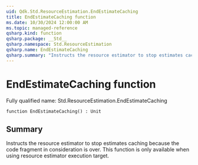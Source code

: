 ```yaml
---
uid: Qdk.Std.ResourceEstimation.EndEstimateCaching
title: EndEstimateCaching function
ms.date: 10/30/2024 12:00:00 AM
ms.topic: managed-reference
qsharp.kind: function
qsharp.package: __Std__
qsharp.namespace: Std.ResourceEstimation
qsharp.name: EndEstimateCaching
qsharp.summary: "Instructs the resource estimator to stop estimates caching because the code fragment in consideration is over. This function is only available when using resource estimator execution target."
---
```


# EndEstimateCaching function

Fully qualified name: Std.ResourceEstimation.EndEstimateCaching

```qsharp
function EndEstimateCaching() : Unit
```

## Summary
Instructs the resource estimator to stop estimates caching
because the code fragment in consideration is over. This function
is only available when using resource estimator execution target.
